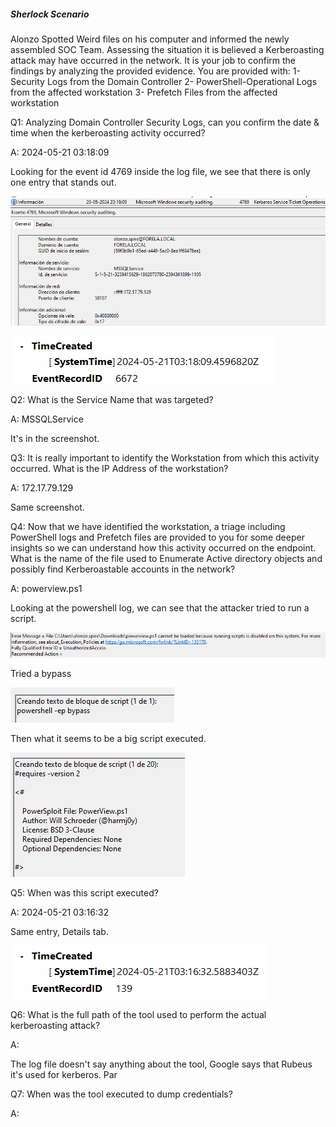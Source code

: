 
##### Sherlock Scenario

Alonzo Spotted Weird files on his computer and informed the newly assembled SOC Team. Assessing the situation it is believed a Kerberoasting attack may have occurred in the network. It is your job to confirm the findings by analyzing the provided evidence. You are provided with: 1- Security Logs from the Domain Controller 2- PowerShell-Operational Logs from the affected workstation 3- Prefetch Files from the affected workstation


Q1: Analyzing Domain Controller Security Logs, can you confirm the date & time when the kerberoasting activity occurred?

A: 2024-05-21 03:18:09

Looking for the event id 4769 inside the log file, we see that there is only one entry that stands out.

![](../../Img/Pasted%20image%2020250428191948.png)

![](../../Img/Pasted%20image%2020250428192002.png)

Q2: What is the Service Name that was targeted?

A: MSSQLService

It's in the screenshot.

Q3: It is really important to identify the Workstation from which this activity occurred. What is the IP Address of the workstation?

A: 172.17.79.129

Same screenshot.

Q4: Now that we have identified the workstation, a triage including PowerShell logs and Prefetch files are provided to you for some deeper insights so we can understand how this activity occurred on the endpoint. What is the name of the file used to Enumerate Active directory objects and possibly find Kerberoastable accounts in the network?

A: powerview.ps1

Looking at the powershell log, we can see that the attacker tried to run a script.

![](../../Img/Pasted%20image%2020250428192318.png)

Tried a bypass

![](../../Img/Pasted%20image%2020250428192414.png)

Then what it seems to be a big script executed.

![](../../Img/Pasted%20image%2020250428192451.png)

Q5: When was this script executed?

A: 2024-05-21 03:16:32

Same entry, Details tab.

![](../../Img/Pasted%20image%2020250428192522.png)

Q6: What is the full path of the tool used to perform the actual kerberoasting attack?

A: 

The log file doesn't say anything about the tool, Google says that Rubeus it's used for kerberos.
Par

Q7: When was the tool executed to dump credentials?

A: 
